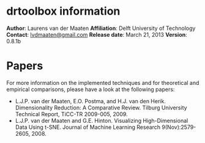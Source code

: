 # drtoolbox information
**Author**: Laurens van der Maaten
**Affiliation**: Delft University of Technology
**Contact**: lvdmaaten@gmail.com
**Release date**: March 21, 2013
**Version**: 0.8.1b

# Papers
For more information on the implemented techniques and for theoretical and empirical comparisons, please have a look at the following papers:

- L.J.P. van der Maaten, E.O. Postma, and H.J. van den Herik. Dimensionality Reduction: A Comparative Review. Tilburg University Technical Report, TiCC-TR 2009-005, 2009.
- L.J.P. van der Maaten and G.E. Hinton. Visualizing High-Dimensional Data Using t-SNE. Journal of Machine Learning Research 9(Nov):2579-2605, 2008.
